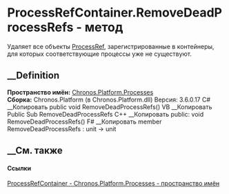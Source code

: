 # ProcessRefContainer.RemoveDeadProcessRefs - метод
Удаляет все объекты [ProcessRef](T_Chronos_Platform_Processes_ProcessRef.htm),
зарегистрированные в контейнеры, для которых соответствующие процессы уже не
существуют.
## __Definition
 **Пространство имён:**
[Chronos.Platform.Processes](N_Chronos_Platform_Processes.htm)  
 **Сборка:** Chronos.Platform (в Chronos.Platform.dll) Версия: 3.6.0.17
C# __Копировать
     public void RemoveDeadProcessRefs()
VB __Копировать
     Public Sub RemoveDeadProcessRefs
C++ __Копировать
     public:
    void RemoveDeadProcessRefs()
F# __Копировать
     member RemoveDeadProcessRefs : unit -> unit 
## __См. также
#### Ссылки
[ProcessRefContainer - ](T_Chronos_Platform_Processes_ProcessRefContainer.htm)
[Chronos.Platform.Processes - пространство
имён](N_Chronos_Platform_Processes.htm)
